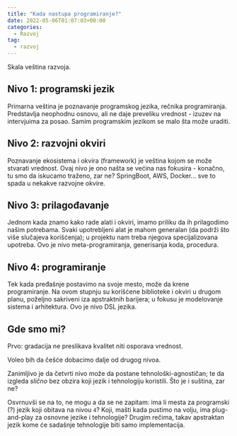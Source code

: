 ```yaml
---
title: "Kada nastupa programiranje?"
date: 2022-05-06T01:07:03+00:00
categories:
  - Razvoj
tag:
  - razvoj
---
```


Skala veština razvoja.

<!--more-->

## Nivo 1: programski jezik

Primarna veština je poznavanje programskog jezika, rečnika programiranja. Predstavlja neophodnu osnovu, ali ne daje preveliku vrednost - izuzev na intervjuima za posao. Samim programskim jezikom se malo šta može uraditi.

## Nivo 2: razvojni okviri

Poznavanje ekosistema i okvira (framework) je veština kojom se može stvarati vrednost. Ovaj nivo je ono našta se većina nas fokusira - konačno, tu smo da iskucamo traženo, zar ne? SpringBoot, AWS, Docker... sve to spada u nekakve razvojne okvire.

## Nivo 3: prilagođavanje

Jednom kada znamo kako rade alati i okviri, imamo priliku da ih prilagodimo našim potrebama. Svaki upotrebljeni alat je mahom generalan (da podrži što više slučajeva korišćenja); u projektu nam treba njegova specijalizovana upotreba. Ovo je nivo meta-programiranja, generisanja koda, procedura.

## Nivo 4: programiranje

Tek kada pređašnje postavimo na svoje mesto, može da krene programiranje. Na ovom stupnju su korišćene biblioteke i okviri u drugom planu, poželjno sakriveni iza apstraktnih barijera; u fokusu je modelovanje sistema i arhitektura. Ovo je nivo DSL jezika.

## Gde smo mi?

Prvo: gradacija ne preslikava kvalitet niti osporava vrednost.

Voleo bih da češće dobacimo dalje od drugog nivoa.

Zanimljivo je da četvrti nivo može da postane tehnološki-agnostičan; te da izgleda _slično_ bez obzira koji jezik i tehnologiju koristili. Što je i suština, zar ne?

Osvrnuvši se na to, ne mogu a da se ne zapitam: ima li mesta za programski (?) jezik koji obitava na nivou `4`? Koji, mašti kada pustimo na volju, ima plug-and-play za osnovne jezike i tehnologije? Drugim rečima, takav apstraktan jezik kome će sadašnje tehnologije biti samo implementacija.